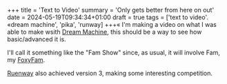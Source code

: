 +++
title = 'Text to Video'
summary = 'Only gets better from here on out'
date = 2024-05-19T09:34:34+01:00
draft = true
tags = ['text to video'. «dream machine', 'pika', 'runway]
+++«
I'm making a video on what I was able to make wsith [Dream Machine](https://lumalabs.ai/dream-machine), this should be a way to see how basic/advanced it is.

I'll call it something like the "Fam Show" since, as usual, it will involve Fam, my [FoxyFam](https://www.foxyfam.io/).

[Ruenway](https://runwayml.com/) also achieved version 3, making some interesting competition.
